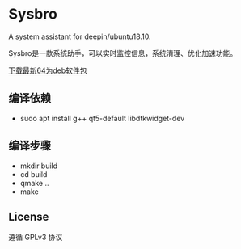# Sysbro

A system assistant for deepin/ubuntu18.10.

Sysbro是一款系统助手，可以实时监控信息，系统清理、优化加速功能。

[下载最新64为deb软件包](https://github.com/rekols/sysbro/releases)

## 编译依赖

* sudo apt install g++ qt5-default libdtkwidget-dev

## 编译步骤

* mkdir build
* cd build
* qmake ..
* make

## License

遵循 GPLv3 协议